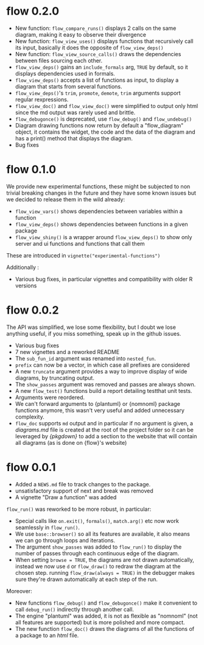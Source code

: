 # flow 0.2.0

* New function: `flow_compare_runs()` displays 2 calls on the same diagram, making it easy to
  observe their divergence
* New function: `flow_view_uses()` displays functions that recursively call its input, basically it 
  does the opposite of `flow_view_deps()`
* New function: `flow_view_source_calls()` draws the dependencies between files sourcing each other.
* `flow_view_deps()` gains an `include_formals` arg, `TRUE` by default, so it
  displays dependencies used in formals.
* `flow_view_deps()` accepts a list of functions as input, to display a diagram
  that starts from several functions.
* `flow_view_deps()`'s `trim`, `promote`, `demote`, `trim` arguments support
  regular rexpressions.
* `flow_view_doc()` and `flow_view_doc()` were simplified to output only html since
  the md output was rarely used and brittle.
* `flow_debugonce()` is deprecated, use `flow_debug()` and `flow_undebug()`
* Diagram drawing functions now return by default a "flow_diagram" object, it
  contains the widget, the code and the data of the diagram and has a print()
  method that displays the diagram.
* Bug fixes

# flow 0.1.0

We provide new experimental functions, these might be subjected to non trivial
breaking changes in the future and they have some known issues but we decided
to release them in the wild already:

* `flow_view_vars()` shows dependencies between variables within a function
* `flow_view_deps()` shows dependencies between functions in a given package
* `flow_view_shiny()` is a wrapper around `flow_view_deps()` to show only server
 and ui functions and functions that call them
 
These are introduced in `vignette("experimental-functions")` 
 
Additionally :

* Various bug fixes, in particular vignettes and compatibility with older R versions

# flow 0.0.2

The API was simplified, we lose some flexibility, but I doubt we lose anything
useful, if you miss something, speak up in the github issues.

* Various bug fixes
* 7 new vignettes and a reworked README
* The `sub_fun_id` argument was renamed into `nested_fun`.
* `prefix` can now be a vector, in which case all prefixes are considered
* A new `truncate` argument provides a way to improve display of wide diagrams,
by truncating output.
* The `show_passes` argument was removed and passes are always shown.
* A new `flow_test()` functions build a report detailing testthat unit tests.
* Arguments were reordered.
* We can't forward arguments to {plantuml} or {nomnoml} package functions anymore,
  this wasn't very useful and added unnecessary complexity.
* `flow_doc` supports `md` output and in particular if no argument is given,
a *diagrams.md* file is created at the root of the project folder so it can
be leveraged by *{pkgdown}* to add a section to the website that will contain
all diagrams (as is done on 
{flow}'s website)

# flow 0.0.1

* Added a `NEWS.md` file to track changes to the package.
* unsatisfactory support of next and break was removed
* A vignette "Draw a function" was added 

`flow_run()` was reworked to be more robust, in particular:

* Special calls like `on.exit()`, `formals()`, `match.arg()` etc now work seamlessly 
  in `flow_run()`.
* We use `base::browser()` so all its features are available, it also means we can
  go through loops and iterations.
* The argument `show_passes` was added to `flow_run()` to display the number of passes 
  through each continuous edge of the diagram.
* When setting `browse = TRUE`, the diagrams are not drawn automatically,
instead we now use `d` or `flow_draw()` to redraw the diagram at the chosen step.
running `flow_draw(always = TRUE)` in the debugger makes sure they're drawn 
automatically at each step of the run. 

Moreover:

* New functions `flow_debug()` and `flow_debugonce()` make it convenient to
call `debug_run()` indirectly through another call.
* The engine "plantuml" was added, it is not as flexible as "nomnoml" (not all features
are supported) but is more polished and more compact.
* The new function `flow_doc()` draws the diagrams of all the functions of a
package to an *html* file.


